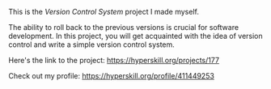 This is the *Version Control System* project I made myself.


<p>The ability to roll back to the previous versions is crucial for software development. In this project, you will get acquainted with the idea of version control and write a simple version control system.</p>

Here's the link to the project: https://hyperskill.org/projects/177

Check out my profile: https://hyperskill.org/profile/411449253